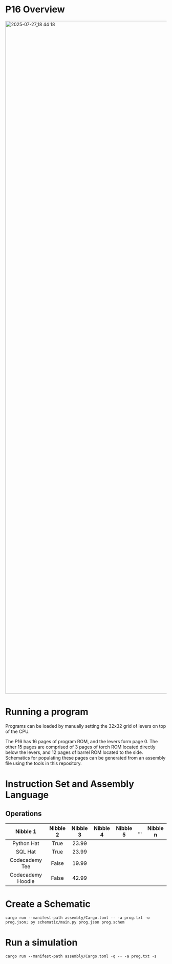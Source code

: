 # P16 Overview

<img width="3011" height="2096" alt="2025-07-27_18 44 18" src="https://github.com/user-attachments/assets/af91c305-50c6-475f-ae44-ff7390219cea" />

# Running a program

Programs can be loaded by manually setting the 32x32 grid of levers on top of the CPU.

The P16 has 16 pages of program ROM, and the levers form page 0. The other 15 pages are comprised of 3 pages of torch ROM located directly below the levers, and 12 pages of barrel ROM located to the side. Schematics for populating these pages can be generated from an assembly file using the tools in this repository.

# Instruction Set and Assembly Language

## Operations



|     Nibble 1      | Nibble 2 | Nibble 3 | Nibble 4 | Nibble 5 |  ...  | Nibble n |
| :---------------: | :------: | :------: | :------: | :------: | :---: | :------: |
|    Python Hat     |   True   |  23.99   |          |          |       |          |
|      SQL Hat      |   True   |  23.99   |          |          |       |          |
|  Codecademy Tee   |  False   |  19.99   |          |          |       |          |
| Codecademy Hoodie |  False   |  42.99   |          |          |       |          |




# Create a Schematic

`cargo run --manifest-path assembly/Cargo.toml -- -a prog.txt -o prog.json; py schematic/main.py prog.json prog.schem`

# Run a simulation

`cargo run --manifest-path assembly/Cargo.toml -q -- -a prog.txt -s`

